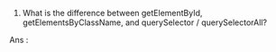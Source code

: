 1. What is the difference between getElementById, getElementsByClassName, and querySelector / querySelectorAll?

Ans : 